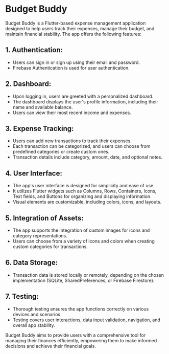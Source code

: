 # Budget Buddy

Budget Buddy is a Flutter-based expense management application designed to help users track their expenses, manage their budget, and maintain financial stability. The app offers the following features:

## 1. Authentication:
   - Users can sign in or sign up using their email and password.
   - Firebase Authentication is used for user authentication.

## 2. Dashboard:
   - Upon logging in, users are greeted with a personalized dashboard.
   - The dashboard displays the user's profile information, including their name and available balance.
   - Users can view their most recent income and expenses.

## 3. Expense Tracking:
   - Users can add new transactions to track their expenses.
   - Each transaction can be categorized, and users can choose from predefined categories or create custom ones.
   - Transaction details include category, amount, date, and optional notes.

## 4. User Interface:
   - The app's user interface is designed for simplicity and ease of use.
   - It utilizes Flutter widgets such as Columns, Rows, Containers, Icons, Text fields, and Buttons for organizing and displaying information.
   - Visual elements are customizable, including colors, icons, and layouts.

## 5. Integration of Assets:
   - The app supports the integration of custom images for icons and category representations.
   - Users can choose from a variety of icons and colors when creating custom categories for transactions.

## 6. Data Storage:
   - Transaction data is stored locally or remotely, depending on the chosen implementation (SQLite, SharedPreferences, or Firebase Firestore).

## 7. Testing:
   - Thorough testing ensures the app functions correctly on various devices and scenarios.
   - Testing covers user interactions, data input validation, navigation, and overall app stability.

Budget Buddy aims to provide users with a comprehensive tool for managing their finances efficiently, empowering them to make informed decisions and achieve their financial goals.

